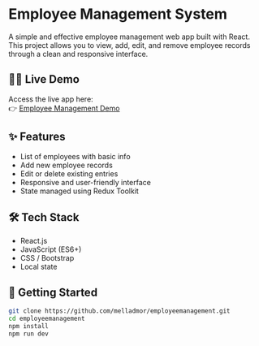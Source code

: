 # Employee Management System

A simple and effective employee management web app built with React. This project allows you to view, add, edit, and remove employee records through a clean and responsive interface.

## 👨‍💼 Live Demo

Access the live app here:  
👉 [Employee Management Demo](https://melladmor.github.io/employeemanagement)

## ✨ Features

- List of employees with basic info
- Add new employee records
- Edit or delete existing entries
- Responsive and user-friendly interface
- State managed using Redux Toolkit

## 🛠️ Tech Stack

- React.js
- JavaScript (ES6+)
- CSS / Bootstrap
- Local state

## 🚀 Getting Started

```bash
git clone https://github.com/melladmor/employeemanagement.git
cd employeemanagement
npm install
npm run dev 
